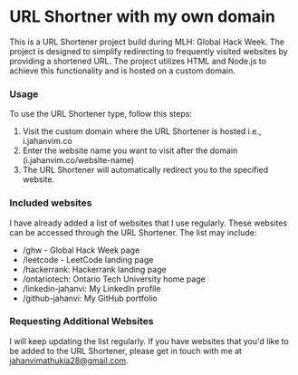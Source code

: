 # URL Shortner with my own domain

This is a URL Shortener project build during MLH: Global Hack Week. The project is designed to simplify redirecting to frequently visited websites by providing a shortened URL. The project utilizes HTML and Node.js to achieve this functionality and is hosted on a custom domain.

### Usage
To use the URL Shortener type, follow this steps:
1. Visit the custom domain where the URL Shortener is hosted i.e., i.jahanvim.co
2. Enter the website name you want to visit after the domain (i.jahanvim.co/website-name)
3. The URL Shortener will automatically redirect you to the specified website.

### Included websites
I have already added a list of websites that I use regularly. These websites can be accessed through the URL Shortener. The list may include:
- /ghw - Global Hack Week page
- /leetcode - LeetCode landing page
- /hackerrank: Hackerrank landing page
- /ontariotech: Ontario Tech University home page
- /linkedin-jahanvi: My LinkedIn profile 
- /github-jahanvi: My GitHub portfolio

### Requesting Additional Websites
I will keep updating the list regularly. If you have websites that you'd like to be added to the URL Shortener, please get in touch with me at jahanvimathukia28@gmail.com.
